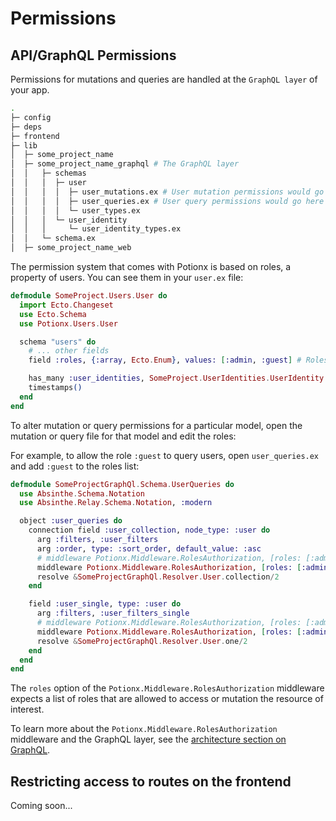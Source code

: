 # Permissions

## API/GraphQL Permissions

Permissions for mutations and queries are handled at the ```GraphQL layer``` of your app.
```bash
.
├─ config
├─ deps 
├─ frontend
├─ lib
│  ├─ some_project_name
│  ├─ some_project_name_graphql # The GraphQL layer
│  │   ├─ schemas
│  │   │  ├─ user
│  │   │  │  ├─ user_mutations.ex # User mutation permissions would go here
│  │   │  │  ├─ user_queries.ex # User query permissions would go here
│  │   │  │  └─ user_types.ex
│  │   │  └─ user_identity
│  │   │     └─ user_identity_types.ex
│  │   └─ schema.ex
│  ├─ some_project_name_web
```

The permission system that comes with Potionx is based on roles, a property of users. You can see them in your ```user.ex``` file:

```elixir
defmodule SomeProject.Users.User do
  import Ecto.Changeset
  use Ecto.Schema
  use Potionx.Users.User

  schema "users" do
    # ... other fields
    field :roles, {:array, Ecto.Enum}, values: [:admin, :guest] # Roles are here

    has_many :user_identities, SomeProject.UserIdentities.UserIdentity
    timestamps()
  end
end
```

To alter mutation or query permissions for a particular model, open the mutation or query file for that model and edit the roles:

For example, to allow the role ```:guest``` to query users, open ```user_queries.ex``` and add ```:guest``` to the roles list:
```elixir
defmodule SomeProjectGraphQl.Schema.UserQueries do
  use Absinthe.Schema.Notation
  use Absinthe.Relay.Schema.Notation, :modern

  object :user_queries do
    connection field :user_collection, node_type: :user do
      arg :filters, :user_filters
      arg :order, type: :sort_order, default_value: :asc
      # middleware Potionx.Middleware.RolesAuthorization, [roles: [:admin]] OLD
      middleware Potionx.Middleware.RolesAuthorization, [roles: [:admin, :guest]] # NEW
      resolve &SomeProjectGraphQl.Resolver.User.collection/2
    end

    field :user_single, type: :user do
      arg :filters, :user_filters_single
      # middleware Potionx.Middleware.RolesAuthorization, [roles: [:admin]] OLD
      middleware Potionx.Middleware.RolesAuthorization, [roles: [:admin, :guest]] # NEW
      resolve &SomeProjectGraphQl.Resolver.User.one/2
    end
  end
end
````

The ```roles``` option of the ```Potionx.Middleware.RolesAuthorization``` middleware expects a list of roles that are allowed to access or mutation the resource of interest.

To learn more about the ```Potionx.Middleware.RolesAuthorization``` middleware and the GraphQL layer, see the [architecture section on GraphQL](/conventions/graphql-layer.html).


## Restricting access to routes on the frontend
Coming soon...